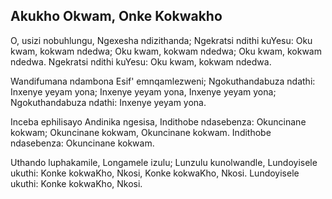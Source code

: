 ## Akukho Okwam, Onke Kokwakho

O, usizi nobuhlungu, Ngexesha ndizithanda;
Ngekratsi ndithi kuYesu: Oku kwam, kokwam ndedwa;
Oku kwam, kokwam ndedwa; Oku kwam, kokwam ndedwa.
Ngekratsi ndithi kuYesu: Oku kwam, kokwam ndedwa.

Wandifumana ndambona Esif' emnqamlezweni;
Ngokuthandabuza ndathi: Inxenye yeyam yona;
Inxenye yeyam yona, Inxenye yeyam yona;
Ngokuthandabuza ndathi: Inxenye yeyam yona.

Inceba ephilisayo Andinika ngesisa,
Indithobe ndasebenza: Okuncinane kokwam;
Okuncinane kokwam, Okuncinane kokwam.
Indithobe ndasebenza: Okuncinane kokwam.

Uthando luphakamile, Longamele izulu;
Lunzulu kunolwandle, Lundoyisele ukuthi:
Konke kokwaKho, Nkosi, Konke kokwaKho, Nkosi.
Lundoyisele ukuthi: Konke kokwaKho, Nkosi.

